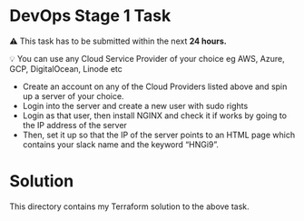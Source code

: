 # DevOps Stage 1 Task


⚠️ This task has to be submitted within the next ******************24 hours.******************




💡 You can use any Cloud Service Provider of your choice eg AWS, Azure, GCP, DigitalOcean, Linode etc



- Create an account on any of the Cloud Providers listed above and spin up a server of your choice.
- Login into the server and create a new user with sudo rights
- Login as that user, then install NGINX and check it if works by going to the IP address of the server
- Then, set it up so that the IP of the server points to an HTML page which contains your slack name and the keyword “HNGi9”.

# Solution

This directory contains my Terraform solution to the above task. 
